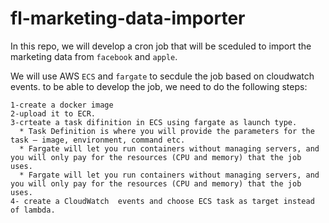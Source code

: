 # fl-marketing-data-importer

In this repo, we will develop a cron job that will be sceduled to import the marketing data from `facebook` and `apple`.

We will use AWS `ECS` and `fargate` to secdule the job based on cloudwatch events. to be able to develop the job, we need to do the following steps:

```
1-create a docker image
2-upload it to ECR.
3-crteate a task difinition in ECS using fargate as launch type.
  * Task Definition is where you will provide the parameters for the task — image, environment, command etc.
  * Fargate will let you run containers without managing servers, and you will only pay for the resources (CPU and memory) that the job uses.
  * Fargate will let you run containers without managing servers, and you will only pay for the resources (CPU and memory) that the job uses.
4- create a CloudWatch  events and choose ECS task as target instead of lambda.

```